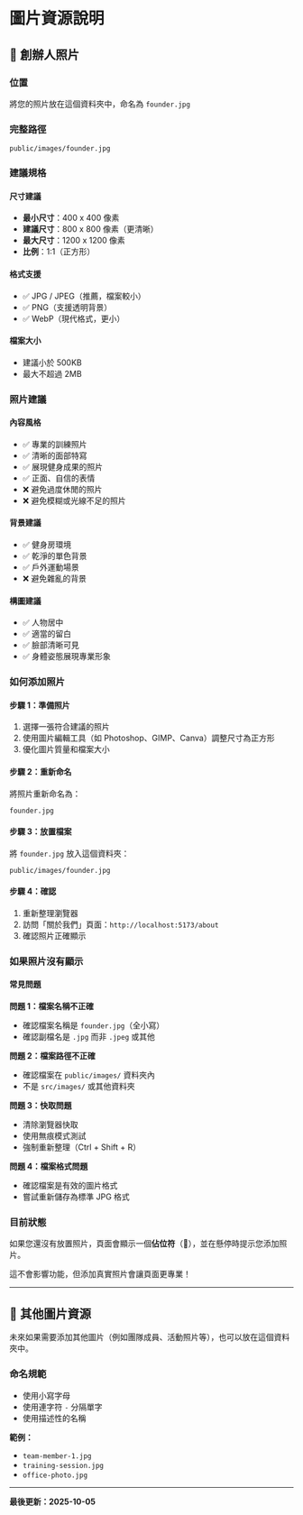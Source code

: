 # 圖片資源說明

## 📸 創辦人照片

### 位置

將您的照片放在這個資料夾中，命名為 `founder.jpg`

### 完整路徑

```
public/images/founder.jpg
```

### 建議規格

#### **尺寸建議**

- **最小尺寸**：400 x 400 像素
- **建議尺寸**：800 x 800 像素（更清晰）
- **最大尺寸**：1200 x 1200 像素
- **比例**：1:1（正方形）

#### **格式支援**

- ✅ JPG / JPEG（推薦，檔案較小）
- ✅ PNG（支援透明背景）
- ✅ WebP（現代格式，更小）

#### **檔案大小**

- 建議小於 500KB
- 最大不超過 2MB

### 照片建議

#### **內容風格**

- ✅ 專業的訓練照片
- ✅ 清晰的面部特寫
- ✅ 展現健身成果的照片
- ✅ 正面、自信的表情
- ❌ 避免過度休閒的照片
- ❌ 避免模糊或光線不足的照片

#### **背景建議**

- ✅ 健身房環境
- ✅ 乾淨的單色背景
- ✅ 戶外運動場景
- ❌ 避免雜亂的背景

#### **構圖建議**

- ✅ 人物居中
- ✅ 適當的留白
- ✅ 臉部清晰可見
- ✅ 身體姿態展現專業形象

### 如何添加照片

#### **步驟 1：準備照片**

1. 選擇一張符合建議的照片
2. 使用圖片編輯工具（如 Photoshop、GIMP、Canva）調整尺寸為正方形
3. 優化圖片質量和檔案大小

#### **步驟 2：重新命名**

將照片重新命名為：

```
founder.jpg
```

#### **步驟 3：放置檔案**

將 `founder.jpg` 放入這個資料夾：

```
public/images/founder.jpg
```

#### **步驟 4：確認**

1. 重新整理瀏覽器
2. 訪問「關於我們」頁面：`http://localhost:5173/about`
3. 確認照片正確顯示

### 如果照片沒有顯示

#### **常見問題**

**問題 1：檔案名稱不正確**

- 確認檔案名稱是 `founder.jpg`（全小寫）
- 確認副檔名是 `.jpg` 而非 `.jpeg` 或其他

**問題 2：檔案路徑不正確**

- 確認檔案在 `public/images/` 資料夾內
- 不是 `src/images/` 或其他資料夾

**問題 3：快取問題**

- 清除瀏覽器快取
- 使用無痕模式測試
- 強制重新整理（Ctrl + Shift + R）

**問題 4：檔案格式問題**

- 確認檔案是有效的圖片格式
- 嘗試重新儲存為標準 JPG 格式

### 目前狀態

如果您還沒有放置照片，頁面會顯示一個**佔位符**（👤），並在懸停時提示您添加照片。

這不會影響功能，但添加真實照片會讓頁面更專業！

---

## 📝 其他圖片資源

未來如果需要添加其他圖片（例如團隊成員、活動照片等），也可以放在這個資料夾中。

### 命名規範

- 使用小寫字母
- 使用連字符 `-` 分隔單字
- 使用描述性的名稱

**範例：**

- `team-member-1.jpg`
- `training-session.jpg`
- `office-photo.jpg`

---

**最後更新：2025-10-05**
